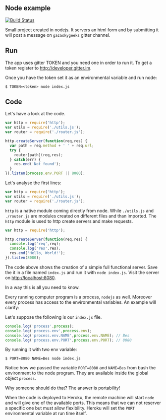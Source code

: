 ## Node example
[![Build Status](https://travis-ci.org/besarthoxhaj/node-example.svg?branch=master)](https://travis-ci.org/besarthoxhaj/node-example)

Small project created in nodejs. It servers an html form and by submitting it will
post a message on `gazaskygeeks` gitter channel.

## Run

The app uses gitter TOKEN and you need one in order to run it. To get a token
register to http://developer.gitter.im.

Once you have the token set it as an environmental variable and run node:

```
$ TOKEN=<token> node index.js 
```

## Code

Let's have a look at the code.

```js
var http = require('http');
var utils = require('./utils.js');
var router = require('./router.js');

http.createServer(function(req,res) {
  var path = req.method + ' ' + req.url;
  try {
    router[path](req,res);
  } catch(err) {
    res.end('Not found');
  }
}).listen(process.env.PORT || 8080);
```

Let's analyse the first lines:

```js
var http = require('http');
var utils = require('./utils.js');
var router = require('./router.js');
```

`http` is a native module coming directly from node. While `./utils.js` and 
`./router.js` are modules created on different files and than imported.
The `http` module is used to http create servers and make requests.

```js
var http = require('http');

http.createServer(function(req,res) {
  console.log('req',req);
  console.log('res',res);
  res.end('Hello, World!');
}).listen(8080);
```

The code above shows the creation of a simple full functional server. Save the it
in a file named `index.js` and run it with `node index.js`. Visit the server on
[http://localhost:8080](http://localhost:8080).

In a way this is all you need to know.

Every running computer program is a process, `nodejs` as well. Moreover every 
process has access to the environmental variables. An example will clarify:

Let's suppose the following is our `index.js` file.

```js
console.log('process',process);
console.log('process.env',process.env);
console.log('process.env.NAME',process.env.NAME); // Bes
console.log('process.env.PORT',process.env.PORT); // 8080
```

By running it with two env variable:

```
$ PORT=8080 NAME=Bes node index.js
```

Notice how we passed the variable `PORT=8080` and `NAME=Bes` from bash the
environment to the node program. They are available inside the global object `process`.

Why someone should do that? The answer is portability!

When the code is deployed to Heroku, the remote machine will start `node` and will
give one of the available ports. This means that we can not reserver a specific
one but must allow flexibility. Heroku will set the `PORT` environmental variable
at run time itself.